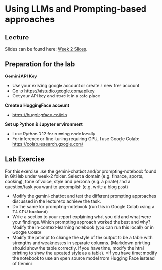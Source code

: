 # Using LLMs and Prompting-based approaches

## Lecture

Slides can be found here: [Week 2 Slides](https://github.com/Helsinki-NLP/LLM-course-2024/blob/main/week-2/LLM-Course%20Lecture%202.pdf).


## Preparation for the lab

**Gemini API Key**
* Use your existing google account or create a new free account
* Go to https://aistudio.google.com/apikey
* Get your API key and store it in a safe place

**Create a HuggingFace account**
* https://huggingface.co/join

**Set up Python & Jupyter environment**
* I use Python 3.12 for running code locally
* For inference or fine-tuning requiring GPU, I use Google Colab: https://colab.research.google.com/


## Lab Exercise

For this exercise use the gemini-chatbot and/or prompting-notebook found in GitHub under week-2 folder. 
Select a domain (e.g. finance, sports, cooking), tone of voice, style and persona (e.g. a pirate) and a question/task you want to accomplish (e.g. write a blog post)
* Modify the gemini-chatbot and test the different prompting approaches discussed in the lecture to achieve the task.
* Do the same for prompting-notebook (run this in Google Colab using a T4 GPU backend)
* Write a section to your report explaining what you did and what were your findings. Which prompting approach worked the best and why? 
Modify the in-context-learning notebook (you can run this locally or in Google Colab)
* Modify the prompt to change the style of the output to be a table with strengths and weaknesses in separate columns. (Markdown printing should show the table correctly. If you have time, modify the html printing to show the updated style as a table).
*If you have time: modify the notebook to use an open source model from Hugging Face instead of Gemini

